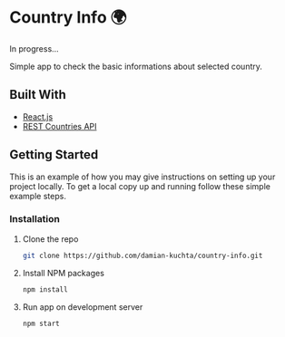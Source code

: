 # Country Info :earth_africa:

In progress... 

Simple app to check the basic informations about selected country.

## Built With

* [React.js](https://reactjs.org/)
* [REST Countries API](https://restcountries.com/)

## Getting Started

This is an example of how you may give instructions on setting up your project locally.
To get a local copy up and running follow these simple example steps.

### Installation

1. Clone the repo
   ```sh
   git clone https://github.com/damian-kuchta/country-info.git
   ```
2. Install NPM packages
   ```sh
   npm install
   ```
3. Run app on development server
   ```sh
   npm start
   ```

